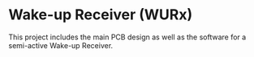 # Wake-up Receiver (WURx)
This project includes the main PCB design as well as the software for a semi-active Wake-up Receiver.
